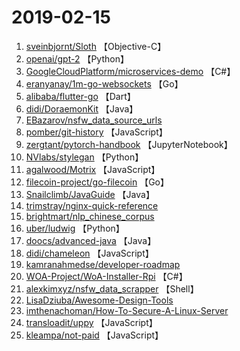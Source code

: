 # 2019-02-15

1. [sveinbjornt/Sloth](https://github.com/sveinbjornt/Sloth) 【Objective-C】
2. [openai/gpt-2](https://github.com/openai/gpt-2) 【Python】
3. [GoogleCloudPlatform/microservices-demo](https://github.com/GoogleCloudPlatform/microservices-demo) 【C#】
4. [eranyanay/1m-go-websockets](https://github.com/eranyanay/1m-go-websockets) 【Go】
5. [alibaba/flutter-go](https://github.com/alibaba/flutter-go) 【Dart】
6. [didi/DoraemonKit](https://github.com/didi/DoraemonKit) 【Java】
7. [EBazarov/nsfw_data_source_urls](https://github.com/EBazarov/nsfw_data_source_urls) 
8. [pomber/git-history](https://github.com/pomber/git-history) 【JavaScript】
9. [zergtant/pytorch-handbook](https://github.com/zergtant/pytorch-handbook) 【JupyterNotebook】
10. [NVlabs/stylegan](https://github.com/NVlabs/stylegan) 【Python】
11. [agalwood/Motrix](https://github.com/agalwood/Motrix) 【JavaScript】
12. [filecoin-project/go-filecoin](https://github.com/filecoin-project/go-filecoin) 【Go】
13. [Snailclimb/JavaGuide](https://github.com/Snailclimb/JavaGuide) 【Java】
14. [trimstray/nginx-quick-reference](https://github.com/trimstray/nginx-quick-reference) 
15. [brightmart/nlp_chinese_corpus](https://github.com/brightmart/nlp_chinese_corpus) 
16. [uber/ludwig](https://github.com/uber/ludwig) 【Python】
17. [doocs/advanced-java](https://github.com/doocs/advanced-java) 【Java】
18. [didi/chameleon](https://github.com/didi/chameleon) 【JavaScript】
19. [kamranahmedse/developer-roadmap](https://github.com/kamranahmedse/developer-roadmap) 
20. [WOA-Project/WoA-Installer-Rpi](https://github.com/WOA-Project/WoA-Installer-Rpi) 【C#】
21. [alexkimxyz/nsfw_data_scrapper](https://github.com/alexkimxyz/nsfw_data_scrapper) 【Shell】
22. [LisaDziuba/Awesome-Design-Tools](https://github.com/LisaDziuba/Awesome-Design-Tools) 
23. [imthenachoman/How-To-Secure-A-Linux-Server](https://github.com/imthenachoman/How-To-Secure-A-Linux-Server) 
24. [transloadit/uppy](https://github.com/transloadit/uppy) 【JavaScript】
25. [kleampa/not-paid](https://github.com/kleampa/not-paid) 【JavaScript】
